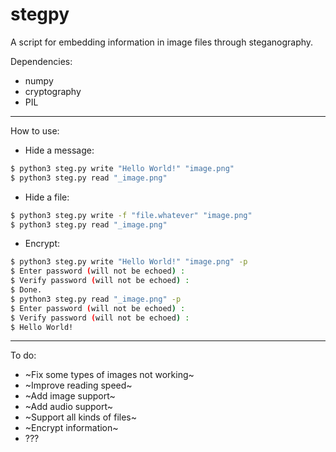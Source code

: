 # stegpy

A script for embedding information in image files through steganography.

Dependencies:
* numpy
* cryptography
* PIL
***
How to use:
* Hide a message:
```sh
$ python3 steg.py write "Hello World!" "image.png"
$ python3 steg.py read "_image.png"
```
* Hide a file:
```sh
$ python3 steg.py write -f "file.whatever" "image.png"
$ python3 steg.py read "_image.png"
```
* Encrypt:
```sh
$ python3 steg.py write "Hello World!" "image.png" -p
$ Enter password (will not be echoed) :
$ Verify password (will not be echoed) :
$ Done.
$ python3 steg.py read "_image.png" -p
$ Enter password (will not be echoed) :
$ Verify password (will not be echoed) :
$ Hello World!
```
***
To do:
* ~Fix some types of images not working~
* ~Improve reading speed~
* ~Add image support~
* ~Add audio support~
* ~Support all kinds of files~
* ~Encrypt information~
* ???
